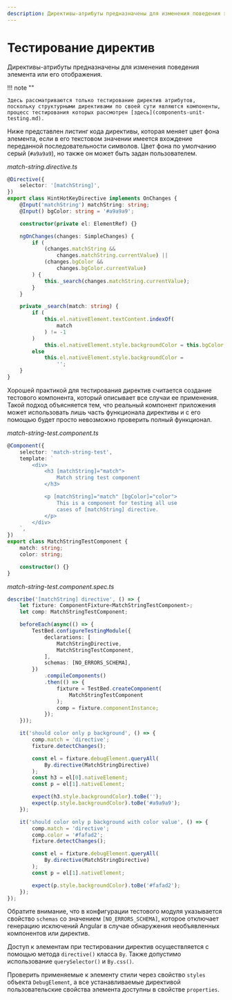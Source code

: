 ```yaml
---
description: Директивы-атрибуты предназначены для изменения поведения элемента или его отображения
---
```


# Тестирование директив

Директивы-атрибуты предназначены для изменения поведения элемента или его отображения.

!!! note ""

    Здесь рассматриваются только тестирование директив атрибутов, поскольку структурными директивами по своей сути являются компоненты, процесс тестирования которых рассмотрен [здесь](components-unit-testing.md).

Ниже представлен листинг кода директивы, которая меняет цвет фона элемента, если в его текстовом значении имеется вхождение переданной последовательности символов. Цвет фона по умолчанию серый (`#a9a9a9`), но также он может быть задан пользователем.

_match-string.directive.ts_

```ts
@Directive({
    selector: '[matchString]',
})
export class HintHotKeyDirective implements OnChanges {
    @Input('matchString') matchString: string;
    @Input() bgColor: string = '#a9a9a9';

    constructor(private el: ElementRef) {}

    ngOnChanges(changes: SimpleChanges) {
        if (
            (changes.matchString &&
                changes.matchString.currentValue) ||
            (changes.bgColor &&
                changes.bgColor.currentValue)
        ) {
            this._search(changes.matchString.currentValue);
        }
    }

    private _search(match: string) {
        if (
            this.el.nativeElement.textContent.indexOf(
                match
            ) != -1
        )
            this.el.nativeElement.style.backgroundColor = this.bgColor;
        else
            this.el.nativeElement.style.backgroundColor =
                '';
    }
}
```

Хорошей практикой для тестирования директив считается создание тестового компонента, который описывает все случаи ее применения. Такой подход объясняется тем, что реальный компонент приложения может использовать лишь часть функционала директивы и с его помощью будет просто невозможно проверить полный функционал.

_match-string-test.component.ts_

```ts
@Component({
    selector: 'match-string-test',
    template: `
        <div>
            <h3 [matchString]="match">
                Match string test component
            </h3>

            <p [matchString]="match" [bgColor]="color">
                This is a component for testing all use
                cases of [matchString] directive.
            </p>
        </div>
    `,
})
export class MatchStringTestComponent {
    match: string;
    color: string;

    constructor() {}
}
```

_match-string-test.component.spec.ts_

```ts
describe('[matchString] directive', () => {
    let fixture: ComponentFixture<MatchStringTestComponent>;
    let comp: MatchStringTestComponent;

    beforeEach(async(() => {
        TestBed.configureTestingModule({
            declarations: [
                MatchStringDirective,
                MatchStringTestComponent,
            ],
            schemas: [NO_ERRORS_SCHEMA],
        })
            .compileComponents()
            .then(() => {
                fixture = TestBed.createComponent(
                    MatchStringTestComponent
                );
                comp = fixture.componentInstance;
            });
    }));

    it('should color only p background', () => {
        comp.match = 'directive';
        fixture.detectChanges();

        const el = fixture.debugElement.queryAll(
            By.directive(MatchStringDirective)
        );
        const h3 = el[0].nativeElement;
        const p = el[1].nativeElement;

        expect(h3.style.backgroundColor).toBe('');
        expect(p.style.backgroundColor).toBe('#a9a9a9');
    });

    it('should color only p background with color value', () => {
        comp.match = 'directive';
        comp.color = '#fafad2';
        fixture.detectChanges();

        const el = fixture.debugElement.queryAll(
            By.directive(MatchStringDirective)
        );
        const p = el[1].nativeElement;

        expect(p.style.backgroundColor).toBe('#fafad2');
    });
});
```

Обратите внимание, что в конфигурации тестового модуля указывается свойство `schemas` со значением `[NO_ERRORS_SCHEMA]`, которое отключает генерацию исключений Angular в случае обнаружения необъявленных компонентов или директив.

Доступ к элементам при тестировании директив осуществляется с помощью метода `directive()` класса `By`. Также допустимо использование `querySelector()` и `By.css()`.

Проверить применяемые к элементу стили через свойство `styles` объекта `DebugElement`, а все устанавливаемые директивой пользовательские свойства элемента доступны в свойстве `properties`.
